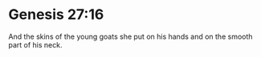 # Genesis 27:16

And the skins of the young goats she put on his hands and on the smooth part of his neck.
